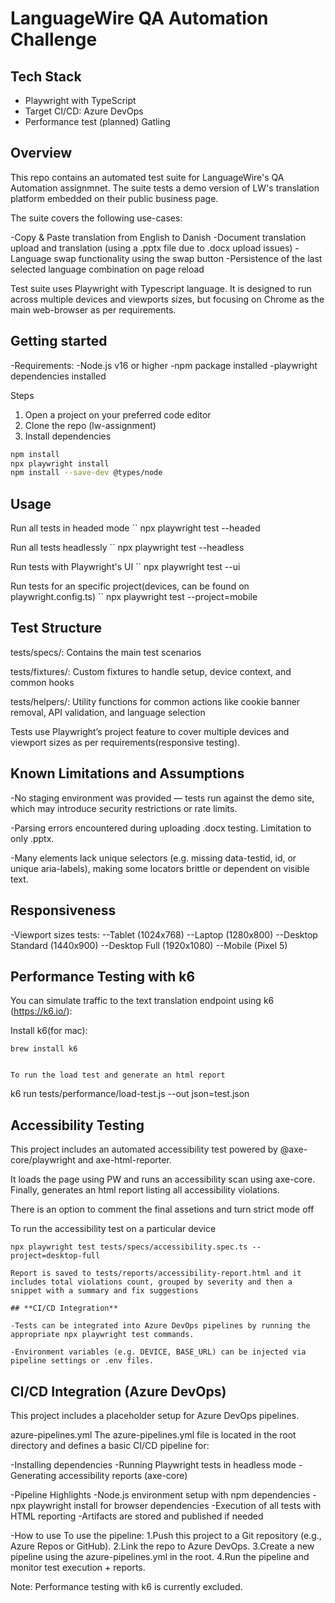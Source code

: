 # **LanguageWire QA Automation Challenge**

## **Tech Stack**

- Playwright with TypeScript
- Target CI/CD: Azure DevOps
- Performance test (planned) Gatling

## **Overview**

This repo contains an automated test suite for LanguageWire's QA Automation assignmnet. The suite tests a demo version of LW's translation platform embedded on their public business page.

The suite covers the following use-cases:

-Copy & Paste translation from English to Danish
-Document translation upload and translation (using a .pptx file due to .docx upload issues)
-Language swap functionality using the swap button
-Persistence of the last selected language combination on page reload

Test suite uses Playwright with Typescript language. It is designed to run across multiple devices and viewports sizes, but focusing on Chrome as the main web-browser as per requirements.

## **Getting started**

-Requirements:
-Node.js v16 or higher
-npm package installed
-playwright dependencies installed

Steps

1. Open a project on your preferred code editor
2. Clone the repo (lw-assignment)
3. Install dependencies

```bash
npm install
npx playwright install
npm install --save-dev @types/node
```

## **Usage**

Run all tests in headed mode
``
npx playwright test --headed

Run all tests headlessly
``
npx playwright test --headless

Run tests with Playwright's UI
``
npx playwright test --ui

Run tests for an specific project(devices, can be found on playwright.config.ts)
``
npx playwright test --project=mobile

## **Test Structure**

tests/specs/: Contains the main test scenarios

tests/fixtures/: Custom fixtures to handle setup, device context, and common hooks

tests/helpers/: Utility functions for common actions like cookie banner removal, API validation, and language selection

Tests use Playwright’s project feature to cover multiple devices and viewport sizes as per requirements(responsive testing).

## **Known Limitations and Assumptions**

-No staging environment was provided — tests run against the demo site, which may introduce security restrictions or rate limits.

-Parsing errors encountered during uploading .docx testing. Limitation to only .pptx.

-Many elements lack unique selectors (e.g. missing data-testid, id, or unique aria-labels), making some locators brittle or dependent on visible text.

## **Responsiveness**

-Viewport sizes tests:
--Tablet (1024x768)
--Laptop (1280x800)
--Desktop Standard (1440x900)
--Desktop Full (1920x1080)
--Mobile (Pixel 5)

## **Performance Testing with k6**

You can simulate traffic to the text translation endpoint using k6 (https://k6.io/):

Install k6(for mac):

```
brew install k6


To run the load test and generate an html report

```

k6 run tests/performance/load-test.js --out json=test.json

## **Accessibility Testing**

This project includes an automated accessibility test powered by @axe-core/playwright and axe-html-reporter.

It loads the page using PW and runs an accessibility scan using axe-core. Finally, generates an html report listing all accessibility violations.

There is an option to comment the final assetions and turn strict mode off

To run the accessibility test on a particular device

```
npx playwright test tests/specs/accessibility.spec.ts --project=desktop-full

Report is saved to tests/reports/accessibility-report.html and it includes total violations count, grouped by severity and then a snippet with a summary and fix suggestions

## **CI/CD Integration**

-Tests can be integrated into Azure DevOps pipelines by running the appropriate npx playwright test commands.

-Environment variables (e.g. DEVICE, BASE_URL) can be injected via pipeline settings or .env files.
```

## **CI/CD Integration (Azure DevOps)**

This project includes a placeholder setup for Azure DevOps pipelines.

azure-pipelines.yml
The azure-pipelines.yml file is located in the root directory and defines a basic CI/CD pipeline for:

-Installing dependencies
-Running Playwright tests in headless mode
-Generating accessibility reports (axe-core)

-Pipeline Highlights
-Node.js environment setup with npm dependencies
-npx playwright install for browser dependencies
-Execution of all tests with HTML reporting
-Artifacts are stored and published if needed

-How to use
To use the pipeline:
1.Push this project to a Git repository (e.g., Azure Repos or GitHub).
2.Link the repo to Azure DevOps.
3.Create a new pipeline using the azure-pipelines.yml in the root.
4.Run the pipeline and monitor test execution + reports.

Note: Performance testing with k6 is currently excluded.
